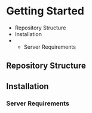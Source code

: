 # Getting Started

 - Repository Structure
 - Installation
 - - Server Requirements


## Repository Structure

## Installation

### Server Requirements

